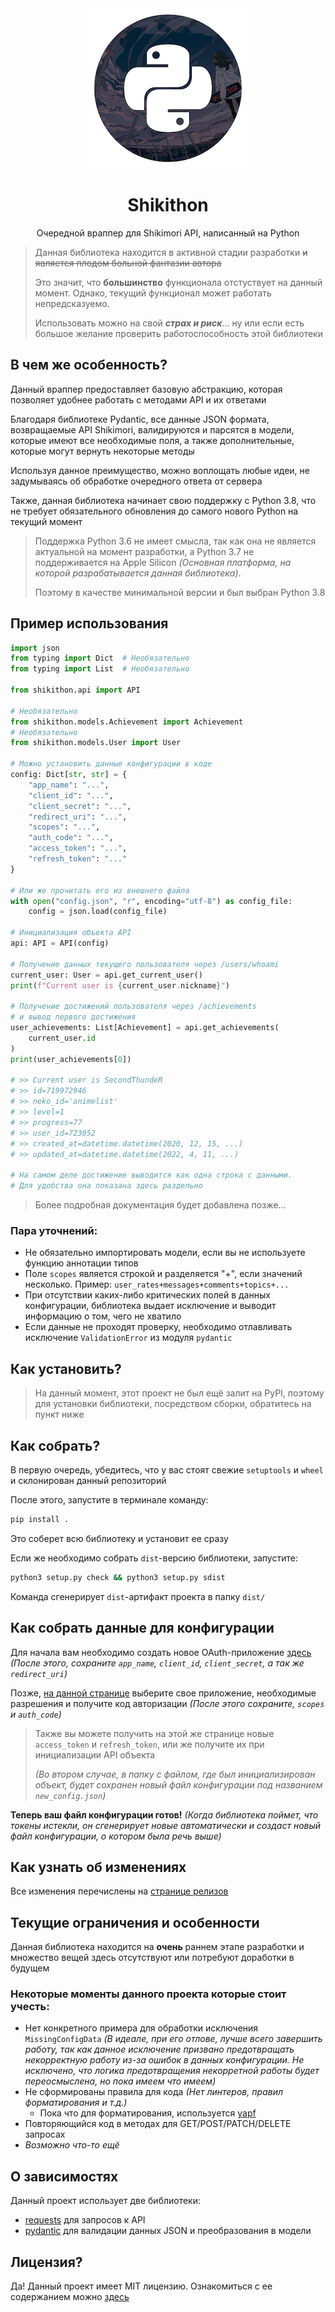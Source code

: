<div align="center">
    <!-- Not a final logo :( -->
    <img src="assets/logo.png">
    <h1>Shikithon</h1>
    <p>Очередной враппер для Shikimori API, написанный на Python</p>
</div>

> Данная библиотека находится в активной стадии разработки ~~и является плодом больной фантазии автора~~
>
> Это значит, что **большинство** функционала отстуствует на данный момент. Однако, текущий функционал может работать непредсказуемо.
>
> Использовать можно на свой ***страх и риск***... ну или если есть большое желание проверить работоспособность этой библиотеки

## В чем же особенность?

Данный враппер предоставляет базовую абстракцию, которая позволяет удобнее работать с методами API и их ответами

Благодаря библиотеке Pydantic, все данные JSON формата, возвращаемые API Shikimori, валидируются и парсятся в модели, которые имеют все необходимые поля, а также дополнительные, которые могут вернуть некоторые методы

Используя данное преимущество, можно воплощать любые идеи, не задумываясь об обработке очередного ответа от сервера

Также, данная библиотека начинает свою поддержку с Python 3.8, что не требует обязательного обновления до самого нового Python на текущий момент

> Поддержка Python 3.6 не имеет смысла, так как она не является актуальной на момент разработки, а Python 3.7 не поддерживается на
> Apple Silicon _(Основная платформа, на которой разрабатывается данная библиотека)_.
> 
> Поэтому в качестве минимальной версии и был выбран Python 3.8

## Пример использования

```py
import json
from typing import Dict  # Необязательно
from typing import List  # Необязательно

from shikithon.api import API

# Необязательно
from shikithon.models.Achievement import Achievement
# Необязательно
from shikithon.models.User import User

# Можно установить данные конфигурации в коде
config: Dict[str, str] = {
    "app_name": "...",
    "client_id": "...",
    "client_secret": "...",
    "redirect_uri": "...",
    "scopes": "...",
    "auth_code": "...",
    "access_token": "...",
    "refresh_token": "..."
}

# Или же прочитать его из внешнего файла
with open("config.json", "r", encoding="utf-8") as config_file:
    config = json.load(config_file)

# Инициализация объекта API
api: API = API(config)

# Получение данных текущего пользователя через /users/whoami
current_user: User = api.get_current_user()
print(f"Current user is {current_user.nickname}")

# Получение достижений пользователя через /achievements
# и вывод первого достижения
user_achievements: List[Achievement] = api.get_achievements(
    current_user.id
)
print(user_achievements[0])

# >> Current user is SecondThundeR
# >> id=719972946
# >> neko_id='animelist'
# >> level=1
# >> progress=77
# >> user_id=723052
# >> created_at=datetime.datetime(2020, 12, 15, ...)
# >> updated_at=datetime.datetime(2022, 4, 11, ...)

# На самом деле достижение выводится как одна строка с данными.
# Для удобства она показана здесь раздельно
```

> Более подробная документация будет добавлена позже...

### Пара уточнений:

- Не обязательно импортировать модели, если вы не используете функцию аннотации типов
- Поле `scopes` является строкой и разделяется "+", если значений несколько. Пример: `user_rates+messages+comments+topics+...`
- При отсутствии каких-либо критических полей в данных конфигурации, библиотека выдает исключение и выводит информацию о том, чего не хватило
- Если данные не проходят проверку, необходимо отлавливать исключение `ValidationError` из модуля `pydantic`

## Как установить?

> На данный момент, этот проект не был ещё залит на PyPI, поэтому для установки библиотеки, посредством сборки, обратитесь на пункт ниже

## Как собрать?

В первую очередь, убедитесь, что у вас стоят свежие `setuptools` и `wheel` и склонирован данный репозиторий

После этого, запустите в терминале команду:

```bash
pip install .
```

Это соберет всю библиотеку и установит ее сразу

Если же необходимо собрать `dist`-версию библиотеки, запустите:

```bash
python3 setup.py check && python3 setup.py sdist
```

Команда сгенерирует `dist`-артифакт проекта в папку `dist/`

## Как собрать данные для конфигурации

Для начала вам необходимо создать новое OAuth-приложение [здесь](https://shikimori.one/oauth/applications) *(После этого, сохраните `app_name`, `client_id`, `client_secret`, а так же `redirect_uri`)*

Позже, [на данной странице](https://shikimori.one/oauth) выберите свое приложение, необходимые разрешения и получите код авторизации *(После этого сохраните, `scopes` и `auth_code`)*

> Также вы можете получить на этой же странице новые `access_token` и `refresh_token`, или же получите их при инициализации API объекта
>
> *(Во втором случае, в папку с файлом, где был инициализирован объект, будет сохранен новый файл конфигурации под названием `new_config.json`)*

**Теперь ваш файл конфигурации готов!** *(Когда библиотека поймет, что токены истекли, он сгенерирует новые автоматически и создаст новый файл конфигурации, о котором была речь выше)*

## Как узнать об изменениях

Все изменения перечислены на [странице релизов](https://github.com/SecondThundeR/shikithon/releases)

## Текущие ограничения и особенности

Данная библиотека находится на **очень** раннем этапе разработки и множество вещей здесь отсутствуют или потребуют доработки в будущем

### Некоторые моменты данного проекта которые стоит учесть:
- Нет конкретного примера для обработки  исключения `MissingConfigData` *(В идеале, при его отлове, лучше всего завершить работу, так как данное исключение призвано предотвращать некорректную работу из-за ошибок в данных конфигурации. Не исключено, что логика предотвращения некорретной работы будет переосмыслена, но пока имеем что имеем)*
- Не сформированы правила для кода *(Нет линтеров, правил форматирования и т.д.)*
    - Пока что для форматирования, используется [yapf](https://github.com/google/yapf)
- Повторяющийся код в методах для GET/POST/PATCH/DELETE запросах
- *Возможно что-то ещё*

## О зависимостях

Данный проект использует две библиотеки:

- [requests](https://github.com/psf/requests) для запросов к API
- [pydantic](https://github.com/samuelcolvin/pydantic/) для валидации данных JSON и преобразования в модели

## Лицензия?

Да! Данный проект имеет MIT лицензию. Ознакомиться с ее содержанием можно [здесь](https://github.com/SecondThundeR/shikithon/blob/main/LICENSE)
